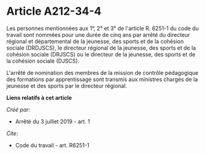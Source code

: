 # Article A212-34-4

Les personnes mentionnées aux 1°, 2° et 3° de l'article R. 6251-1 du code du travail sont nommées pour une durée de cinq ans
par arrêté du directeur régional et départemental de la jeunesse, des sports et de la cohésion sociale (DRDJSCS), le
directeur régional de la jeunesse, des sports et de la cohésion sociale (DRJSCS) ou le directeur de la jeunesse, des sports
et de la cohésion sociale (DJSCS).

L'arrêté de nomination des membres de la mission de contrôle pédagogique des formations par apprentissage sont transmis aux
ministres chargés de la jeunesse et des sports par le directeur régional.

**Liens relatifs à cet article**

_Créé par_:

  - Arrêté du 3 juillet 2019 - art. 1

_Cite_:

  - Code du travail - art. R6251-1
